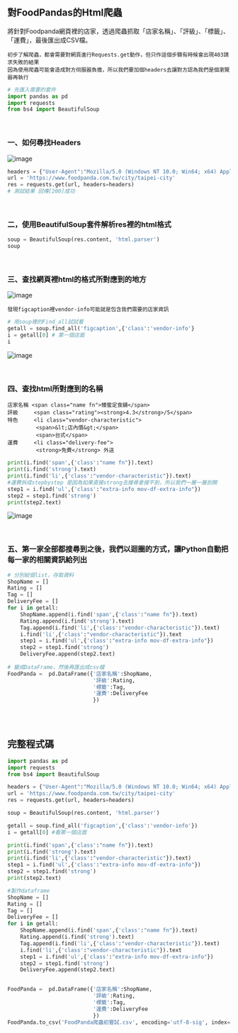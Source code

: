 ## 對FoodPandas的Html爬蟲
將針對Foodpanda網頁裡的店家，透過爬蟲抓取「店家名稱」、「評級」、「標籤」、「運費」，最後匯出成CSV檔。

    初步了解爬蟲，都會需要對網頁進行Requests.get動作，但只作這個步驟有時候會出現403請求失敗的結果    
    因為使用爬蟲可能會造成對方伺服器負擔，所以我們要加個headers去讓對方認為我們是個瀏覽器再執行
```Python
# 先匯入需要的套件
import pandas as pd
import requests
from bs4 import BeautifulSoup
```

<br>

### 一、如何尋找Headers
![image](https://user-images.githubusercontent.com/102600962/183034591-9dbd8f4e-b170-4a5d-8dd5-fb726be9a0cb.png)
```Python
headers = {"User-Agent":"Mozilla/5.0 (Windows NT 10.0; Win64; x64) AppleWebKit/537.36 (KHTML, like Gecko) Chrome/103.0.0.0 Safari/537.36"}
url = 'https://www.foodpanda.com.tw/city/taipei-city'
res = requests.get(url, headers=headers)
# 測試結果 回傳[200]成功    
```

<br>    

### 二，使用BeautifulSoup套件解析res裡的html格式
```Python
soup = BeautifulSoup(res.content, 'html.parser')
soup
```

<br>

### 三、查找網頁裡html的格式所對應到的地方
![image](https://user-images.githubusercontent.com/102600962/183037665-3a9ab946-c0fb-49af-b890-96f85e4d3977.png)     
    
    發現figcaption裡vendor-info可能就是包含我們需要的店家資訊
```Python
# 用soup裡的Find_all試試看
getall = soup.find_all('figcaption',{'class':'vendor-info'}
i = getall[0] # 第一個店面
i
```
![image](https://user-images.githubusercontent.com/102600962/183038572-a024ccd6-16ac-4f8b-977d-4decb7d77271.png)

<br>

### 四、查找html所對應到的名稱
    
    店家名稱 <span class="name fn">臻蜜定食舖</span>
    評級     <span class="rating"><strong>4.3</strong>/5</span>
    特色     <li class="vendor-characteristic">
             <span>&lt;店內價&gt;</span>
             <span>台式</span>
    運費     <li class="delivery-fee">
             <strong>免費</strong> 外送
```Python
print(i.find('span',{'class':"name fn"}).text)
print(i.find('strong').text)
print(i.find('li',{'class':"vendor-characteristic"}).text)
#運費拆成stepbystep 是因為如果直接strong去搜尋會搜不到，所以我們一層一層剖開
step1 = i.find('ul',{'class':"extra-info mov-df-extra-info"})
step2 = step1.find('strong')
print(step2.text)
```
![image](https://user-images.githubusercontent.com/102600962/183040524-524fd839-71b4-487f-abc3-fb8b898bbebe.png)     

<br>

### 五、第一家全部都搜尋到之後，我們以迴圈的方式，讓Python自動把每一家的相關資訊給列出

```Python
# 分別給個list，存取資料
ShopName = []
Rating = []
Tag = []
DeliveryFee = []
for i in getall:
    ShopName.append(i.find('span',{'class':"name fn"}).text)
    Rating.append(i.find('strong').text)
    Tag.append(i.find('li',{'class':"vendor-characteristic"}).text)
    i.find('li',{'class':"vendor-characteristic"}).text
    step1 = i.find('ul',{'class':"extra-info mov-df-extra-info"})
    step2 = step1.find('strong')
    DeliveryFee.append(step2.text)
    
# 變成DataFrame，然後再匯出成csv檔
FoodPanda =  pd.DataFrame({'店家名稱':ShopName,
                           '評級':Rating,
                           '標籤':Tag,
                           '運費':DeliveryFee
                           })
                           
```

<br>

## 完整程式碼
```Python
import pandas as pd
import requests
from bs4 import BeautifulSoup

headers = {"User-Agent":"Mozilla/5.0 (Windows NT 10.0; Win64; x64) AppleWebKit/537.36 (KHTML, like Gecko) Chrome/103.0.0.0 Safari/537.36"}
url = 'https://www.foodpanda.com.tw/city/taipei-city'
res = requests.get(url, headers=headers)

soup = BeautifulSoup(res.content, 'html.parser')

getall = soup.find_all('figcaption',{'class':'vendor-info'})
i = getall[0] #看第一個店面

print(i.find('span',{'class':"name fn"}).text)
print(i.find('strong').text)
print(i.find('li',{'class':"vendor-characteristic"}).text)
step1 = i.find('ul',{'class':"extra-info mov-df-extra-info"})
step2 = step1.find('strong')
print(step2.text)

#製作dataframe
ShopName = []
Rating = []
Tag = []
DeliveryFee = []
for i in getall:
    ShopName.append(i.find('span',{'class':"name fn"}).text)
    Rating.append(i.find('strong').text)
    Tag.append(i.find('li',{'class':"vendor-characteristic"}).text)
    i.find('li',{'class':"vendor-characteristic"}).text
    step1 = i.find('ul',{'class':"extra-info mov-df-extra-info"})
    step2 = step1.find('strong')
    DeliveryFee.append(step2.text)
    

FoodPanda =  pd.DataFrame({'店家名稱':ShopName,
                           '評級':Rating,
                           '標籤':Tag,
                           '運費':DeliveryFee
                           })
FoodPanda.to_csv('FoodPanda爬蟲初嘗試.csv', encoding='utf-8-sig', index=False)
```

